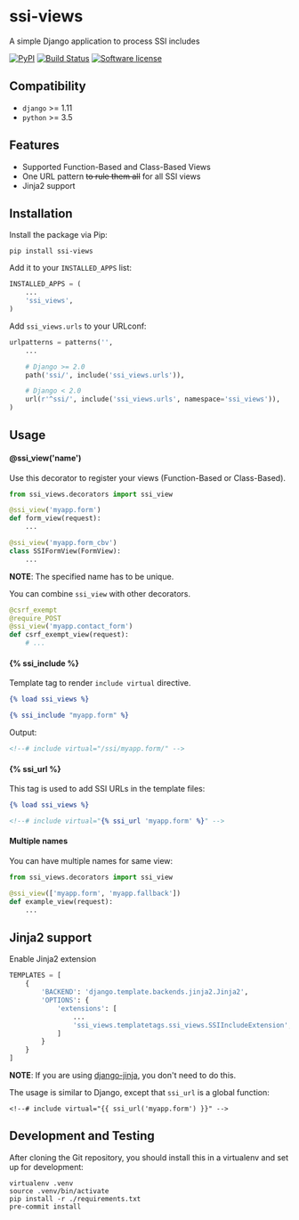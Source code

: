 # ssi-views
A simple Django application to process SSI includes

[![PyPI](https://img.shields.io/pypi/v/ssi-views.svg)](https://pypi.org/project/ssi-views/)
[![Build Status](https://github.com/dldevinc/ssi-views/actions/workflows/tests.yml/badge.svg)](https://github.com/dldevinc/ssi-views)
[![Software license](https://img.shields.io/pypi/l/ssi-views.svg)](https://pypi.org/project/ssi-views/)

## Compatibility
* `django` >= 1.11
* `python` >= 3.5

## Features
* Supported Function-Based and Class-Based Views
* One URL pattern ~~to rule them all~~ for all SSI views
* Jinja2 support

## Installation
Install the package via Pip:

```
pip install ssi-views
```

Add it to your `INSTALLED_APPS` list:

```python
INSTALLED_APPS = (
    ...
    'ssi_views',
)
```

Add `ssi_views.urls` to your URLconf:

```python
urlpatterns = patterns('',
    ...

    # Django >= 2.0
    path('ssi/', include('ssi_views.urls')),

    # Django < 2.0
    url(r'^ssi/', include('ssi_views.urls', namespace='ssi_views')),
)
```

## Usage
#### @ssi_view('name')
Use this decorator to register your views (Function-Based or Class-Based).
```python
from ssi_views.decorators import ssi_view

@ssi_view('myapp.form')
def form_view(request):
    ...

@ssi_view('myapp.form_cbv')
class SSIFormView(FormView):
    ...
```
**NOTE**: The specified name has to be unique.

You can combine `ssi_view` with other decorators.
```python
@csrf_exempt
@require_POST
@ssi_view('myapp.contact_form')
def csrf_exempt_view(request):
    # ...
```

#### {% ssi_include %}
Template tag to render `include virtual` directive.
```djangotemplate
{% load ssi_views %}

{% ssi_include "myapp.form" %}
```

Output:
```html
<!--# include virtual="/ssi/myapp.form/" -->
```

#### {% ssi_url %}
This tag is used to add SSI URLs in the template files:

```djangotemplate
{% load ssi_views %}

<!--# include virtual="{% ssi_url 'myapp.form' %}" -->
```

#### Multiple names

You can have multiple names for same view:

```python
from ssi_views.decorators import ssi_view

@ssi_view(['myapp.form', 'myapp.fallback'])
def example_view(request):
    ...
```

## Jinja2 support
Enable Jinja2 extension
```python
TEMPLATES = [
    {
        'BACKEND': 'django.template.backends.jinja2.Jinja2',
        'OPTIONS': {
            'extensions': [
                ...
                'ssi_views.templatetags.ssi_views.SSIIncludeExtension',
            ]
        }
    }
]
```

**NOTE**: If you are using [django-jinja](https://niwinz.github.io/django-jinja/latest/), you don't need to do this.

The usage is similar to Django, except that `ssi_url` is a global function:
```jinja2
<!--# include virtual="{{ ssi_url('myapp.form') }}" -->
```

## Development and Testing
After cloning the Git repository, you should install this
in a virtualenv and set up for development:
```shell script
virtualenv .venv
source .venv/bin/activate
pip install -r ./requirements.txt
pre-commit install
```
